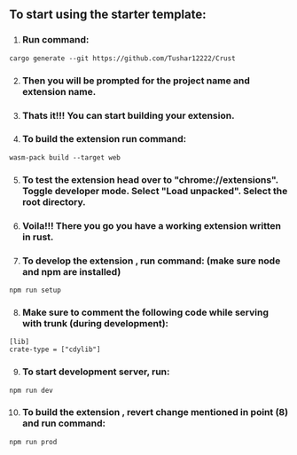 ## To start using the starter template:

1) ### Run command:
``` 
cargo generate --git https://github.com/Tushar12222/Crust
```
2) ### Then you will be prompted for the project name and extension name.
3) ### Thats it!!! You can start building your extension.
4) ### To build the extension run command:
```
wasm-pack build --target web
```
5) ### To test the extension head over to "chrome://extensions". Toggle developer mode. Select "Load unpacked". Select the root directory.
6) ### Voila!!! There you go you have a working extension written in rust.
7) ### To develop the extension , run command: (make sure node and npm are installed)
```
npm run setup
```
8) ### Make sure to comment the following code while serving with trunk (during development):
```
[lib]
crate-type = ["cdylib"]
```
9) ### To start development server, run:
```
npm run dev
```
10) ### To build the extension , revert change mentioned in point (8) and run command:
```
npm run prod
```
